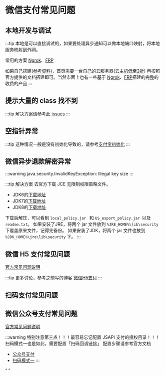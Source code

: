# 微信支付常见问题

## 本地开发与调试

:::tip
本地是可以直接调试的，如果要处理异步通知可以做本地端口映射，将本地服务映射到外网。

常用的方案 [Ngrok](https://ngrok.com/)、[FRP](https://github.com/fatedier/frp)

如果自己搭建([参考资料](https://www.jianshu.com/p/c0d7cb4cb00f))，首页需要一台自己的云服务器([云主机低至2折](https://promotion.aliyun.com/ntms/yunparter/invite.html?userCode=b1hkzv2x))
再按照官方提供的文档搭建即可。当然市面上也有一些基于 [Ngrok](https://ngrok.com/)、[FRP](https://github.com/fatedier/frp)搭建的完整的收费的产品
:::

## 提示大量的 class 找不到

:::tip
解决方案请参考此 [issues](https://gitee.com/javen205/IJPay/issues/I13NOO)
:::

## 空指针异常

:::tip
这种情况一般是没有初始化导致的，请参考[支付宝初始化](../alipay/init.md)
:::

## 微信异步退款解密异常

:::warning
java.security.InvalidKeyException: Illegal key size
:::

:::tip 解决方案
去官方下载 JCE 无限制权限策略文件。

- JDK6的[下载地址](http://www.oracle.com/technetwork/java/javase/downloads/jce-6-download-429243.html)
- JDK7的[下载地址](http://www.oracle.com/technetwork/java/javase/downloads/jce-7-download-432124.html)
- JDK8的[下载地址](http://www.oracle.com/technetwork/java/javase/downloads/jce8-download-2133166.html)

下载后解压，可以看到 `local_policy.jar ` 和 `US_export_policy.jar `以及 `readme.txt`。
如果安装了JRE，将两个 jar 文件放到 `%JRE_HOME%\lib\security` 下覆盖原来文件，记得先备份。
如果安装了JDK，将两个 jar 文件也放到 `%JDK_HOME%\jre\lib\security` 下。
:::


## 微信 H5 支付常见问题

[官方常见问题说明](https://pay.weixin.qq.com/wiki/doc/api/H5.php?chapter=15_4)

:::tip
更多讨论，参考之前写的博客 [微信H5支付](https://javen.blog.csdn.net/article/details/77507835)
:::

## 扫码支付常见问题


## 微信公众号支付常见问题

[官方常见问题说明](https://pay.weixin.qq.com/wiki/doc/api/jsapi.php?chapter=7_9&index=8)

:::warning 
特别注意第三点！！！最容易忘记配置 JSAPI 支付的授权目录！！！扫码模式一也是如此，需要配置「扫码回调链接」
配置步骤请参考官方文档
- [公众号支付](https://pay.weixin.qq.com/wiki/doc/api/jsapi.php?chapter=7_3)
- [扫码模式一](https://pay.weixin.qq.com/wiki/doc/api/native.php?chapter=6_3)
:::


<Q url="tencent://message/?uin=572839485&Site=%E5%AE%A2%E6%9C%8D&Menu=yes" />



